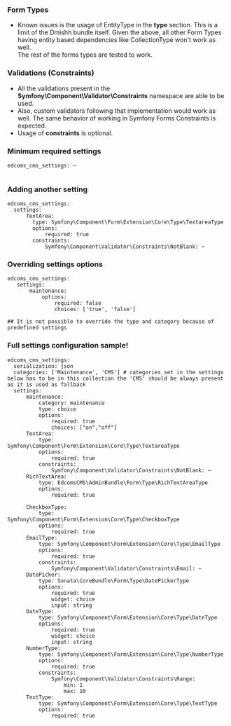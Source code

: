 ### Form Types
- Known issues is the usage of EntityType in the **type** section. This is a limit of the Dmishh bundle itself. 
Given the above, all other Form Types having entity based dependencies like CollectionType won't work as well.  
The rest of the forms types are tested to work. 

### Validations (Constraints)
- All the validations present in the **Symfony\Component\Validator\Constraints** namespace are able to be used.
- Also, custom validators following that implementation would work as well. 
  The same behavior of working in Symfony Forms Constraints is expected.
- Usage of **constraints** is optional. 

### Minimum required settings
```
edcoms_cms_settings: ~
  
```
### Adding another setting
```
edcoms_cms_settings:
  settings:
      TextArea:
        type: Symfony\Component\Form\Extension\Core\Type\TextareaType
        options:
            required: true
        constraints:
            Symfony\Component\Validator\Constraints\NotBlank: ~
```

### Overriding settings options
```
edcoms_cms_settings:
   settings:
       maintenance:
           options:
               required: false
               choices: ['true', 'false']
               
## It is not possible to override the type and category because of predefined settings 
```
 
### Full settings configuration sample!
```
edcoms_cms_settings:
  serialization: json
  categories: ['Maintenance', 'CMS'] # categories set in the settings below has to be in this collection the 'CMS' should be always present as it is used as fallback
  settings:
      maintenance:
          category: maintenance
          type: choice
          options:
              required: true
              choices: ["on","off"]
      TextArea:
          type: Symfony\Component\Form\Extension\Core\Type\TextareaType
          options:
              required: true
          constraints:
              Symfony\Component\Validator\Constraints\NotBlank: ~
      RichTextArea:
          type: EdcomsCMS\AdminBundle\Form\Type\RichTextAreaType
          options:
              required: true
              
      CheckboxType:
          type: Symfony\Component\Form\Extension\Core\Type\CheckboxType
          options:
              required: true
      EmailType:
          type: Symfony\Component\Form\Extension\Core\Type\EmailType
          options:
              required: true
          constraints:
              Symfony\Component\Validator\Constraints\Email: ~
      DatePicker:
          type: Sonata\CoreBundle\Form\Type\DatePickerType
          options:
              required: true
              widget: choice
              input: string
      DateType:
          type: Symfony\Component\Form\Extension\Core\Type\DateType
          options:
              required: true
              widget: choice
              input: string
      NumberType:
          type: Symfony\Component\Form\Extension\Core\Type\NumberType
          options:
              required: true
          constraints:
              Symfony\Component\Validator\Constraints\Range:
                  min: 1
                  max: 10
      TextType:
          type: Symfony\Component\Form\Extension\Core\Type\TextType
          options:
              required: true
```